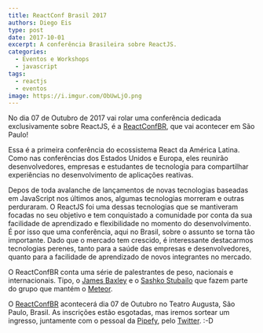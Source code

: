 ```yaml
---
title: ReactConf Brasil 2017
authors: Diego Eis
type: post
date: 2017-10-01
excerpt: A conferência Brasileira sobre ReactJS.
categories:
  - Eventos e Workshops
  - javascript
tags:
  - reactjs
  - eventos
image: https://i.imgur.com/ObUwLjO.png
---
```


No dia 07 de Outubro de 2017 vai rolar uma conferência dedicada exclusivamente sobre ReactJS, é a [ReactConfBR](https://reactconfbr.com.br/), que vai acontecer em São Paulo!

Essa é a primeira conferência do ecossistema React da América Latina. Como nas conferências dos Estados Unidos e Europa, eles reunirão desenvolvedores, empresas e estudantes de tecnologia para compartilhar experiências no desenvolvimento de aplicações reativas.

Depos de toda avalanche de lançamentos de novas tecnologias baseadas em JavaScript nos últimos anos, algumas tecnologias morreram e outras perduraram. O ReactJS foi uma dessas tecnologias que se mantiveram focadas no seu objetivo e tem conquistado a comunidade por conta da sua facilidade de aprendizado e flexibilidade no momento do desenvolvimento. É por isso que uma conferência, aqui no Brasil, sobre o assunto se torna tão importante. Dado que o mercado tem crescido, é interessante destacarmos tecnologias perenes, tanto para a saúde das empresas e desenvolvedores, quanto para a facilidade de aprendizado de novos integrantes no mercado.

O ReactConfBR conta uma série de palestrantes de peso, nacionais e internacionais. Tipo, o [James Baxley](https://twitter.com/jbaxleyiii) e o [Sashko Stubailo](https://twitter.com/stubailo) que fazem parte do grupo que mantém o [Meteor](https://tableless.com.br/introducao-ao-meteor/).

O [ReactConfBR](https://reactconfbr.com.br/) acontecerá dia 07 de Outubro no Teatro Augusta, São Paulo, Brasil. As inscrições estão esgotadas, mas iremos sortear um ingresso, juntamente com o pessoal da [Pipefy](https://twitter.com/Pipefy), pelo [Twitter](https://twitter.com/tableless). :-D

